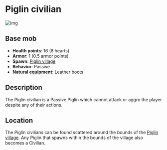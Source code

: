 # Piglin civilian
![img](https://static.miraheze.org/stardustlabswiki/8/87/Piglin_civilian.png)
## Base mob
- **Health points**: 16 (8 hearts)
- **Armor**: 1 (0.5 armor points)
- **Spawn**: [Piglin village](https://officiallysp.net/pokeywiki/Nether_Structures/piglinvillage.html)
- **Behavior**: Passive
- **Natural equipment**: Leather boots

## Description
The Piglin civilian is a Passive Piglin which cannot attack or aggro the player despite any of their actions.

## Location
The Piglin civilians can be found scattered around the bounds of the [Piglin village](https://officiallysp.net/pokeywiki/Nether_Structures/piglinvillage.html). Any Piglin that spawns within the bounds of the village also becomes a Civilian.
